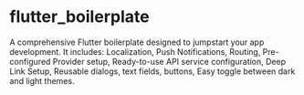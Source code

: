 # flutter_boilerplate
A comprehensive Flutter boilerplate designed to jumpstart your app development. It includes:  Localization, Push Notifications, Routing, Pre-configured Provider setup, Ready-to-use API service configuration, Deep Link Setup, Reusable dialogs, text fields, buttons, Easy toggle between dark and light themes.
